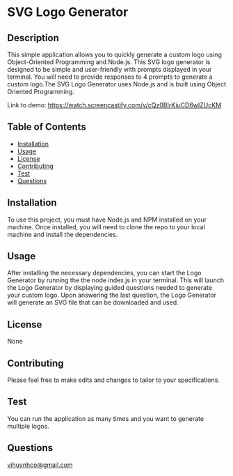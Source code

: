 # SVG Logo Generator

## Description

  This simple application allows you to quickly generate a custom logo using Object-Oriented Programming and Node.js. This SVG logo generator is designed to be simple and user-friendly with prompts displayed in your terminal. You will need to provide responses to 4 prompts to generate a custom logo.The SVG Logo Generator uses Node.js and is built using Object Oriented Programming.

  Link to demo: <https://watch.screencastify.com/v/cQz0BIrKiuCD6wIZUcKM>

## Table of Contents

- [Installation](#installation)
- [Usage](#usage)
- [License](#license)
- [Contributing](#contributing)
- [Test](#test)
- [Questions](#questions)

## Installation

  To use this project, you must have Node.js and NPM installed on your machine. Once installed, you will need to clone the repo to your local machine and install the dependencies.
  
## Usage

  After installing the necessary dependencies, you can start the Logo Generator by running the the node index.js in your terminal.  This will launch the Logo Generator by displaying guided questions needed to generate your custom logo. Upon answering the last question, the Logo Generator will generate an SVG file that can be downloaded and used.

## License

  None

## Contributing

  Please feel free to make edits and changes to tailor to your specifications.
  
## Test

  You can run the application as many times and you want to generate multiple logos.
  
## Questions

  vihuynhco@gmail.com
